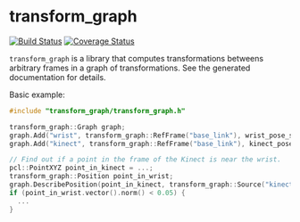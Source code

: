 # transform_graph

[![Build Status](https://travis-ci.org/jstnhuang/transform_graph.svg?branch=indigo-devel)](https://travis-ci.org/jstnhuang/transform_graph)
[![Coverage Status](https://coveralls.io/repos/github/jstnhuang/transform_graph/badge.svg?branch=indigo-devel)](https://coveralls.io/github/jstnhuang/transform_graph?branch=indigo-devel)

`transform_graph` is a library that computes transformations betweens arbitrary frames in a graph of transformations.
See the generated documentation for details.

Basic example:
```cpp
#include "transform_graph/transform_graph.h"

transform_graph::Graph graph;
graph.Add("wrist", transform_graph::RefFrame("base_link"), wrist_pose_stamped);
graph.Add("kinect", transform_graph::RefFrame("base_link"), kinect_pose_stamped);

// Find out if a point in the frame of the Kinect is near the wrist.
pcl::PointXYZ point_in_kinect = ...;
transform_graph::Position point_in_wrist;
graph.DescribePosition(point_in_kinect, transform_graph::Source("kinect"), transform_graph::Target("wrist"), &point_in_wrist);
if (point_in_wrist.vector().norm() < 0.05) {
  ...
}
```
